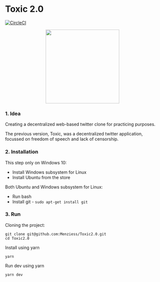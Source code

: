 # Toxic 2.0

[![CircleCI](https://circleci.com/gh/Menziess/Toxic2.0.svg?style=svg&circle-token=82074547487800ed912aecde9156c8e6217abd1f)](https://circleci.com/gh/Menziess/Toxic2.0)

<p align="center"><img width="240" src="http://i.imgur.com/af3hpp9.png"></p>

### 1. Idea

Creating a decentralized web-based twitter clone for practicing purposes.

The previous version, Toxic, was a decentralized twitter application, focussed on freedom of speech and lack of censorship.

### 2. Installation

This step only on Windows 10:

- Install Windows subsystem for Linux
- Install Ubuntu from the store

Both Ubuntu and Windows subsystem for Linux:

- Run bash
- Install git - ```sudo apt-get install git```

### 3. Run

Cloning the project:

    git clone git@github.com:Menziess/Toxic2.0.git
    cd Toxic2.0

Install using yarn

    yarn

Run dev using yarn

    yarn dev
